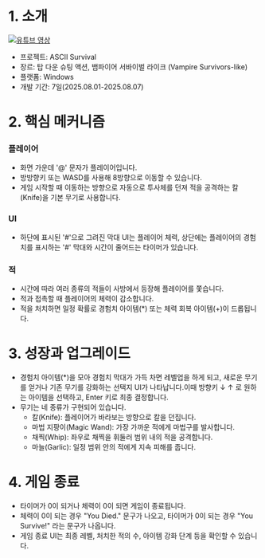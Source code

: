 # 1. 소개
[![유튜브 영상](https://img.youtube.com/vi/dY9DbHNztGw/0.jpg)](https://youtu.be/dY9DbHNztGw)
- 프로젝트: ASCII Survival
- 장르: 탑 다운 슈팅 액션, 뱀파이어 서바이벌 라이크 (Vampire Survivors-like)
- 플랫폼: Windows
- 개발 기간: 7일(2025.08.01-2025.08.07)

# 2. 핵심 메커니즘
### 플레이어
- 화면 가운데 '@' 문자가 플레이어입니다.
- 방방향키 또는 WASD를 사용해 8방향으로 이동할 수 있습니다. 
- 게임 시작할 때 이동하는 방향으로 자동으로 투사체를 던져 적을 공격하는 칼(Knife)을 기본 무기로 사용합니다.
### UI
- 하단에 표시된 '#'으로 그려진 막대 UI는 플레이어 체력, 상단에는 플레이어의 경험치를 표시하는 '#' 막대와 시간이 줄어드는 타이머가 있습니다.

### 적
- 시간에 따라 여러 종류의 적들이 사방에서 등장해 플레이어를 쫓습니다.
- 적과 접촉할 때 플레이어의 체력이 감소합니다.
- 적을 처치하면 일정 확률로 경험치 아이템(*) 또는 체력 회복 아이템(+)이 드롭됩니다.


# 3. 성장과 업그레이드
- 경험치 아이템(*)을 모아 경험치 막대가 가득 차면 레벨업을 하게 되고, 새로운 무기를 얻거나 기존 무기를 강화하는 선택지 UI가 나타납니다.이때 방향키 ↓ ↑ 로 원하는 아이템을 선택하고, Enter 키로 최종 결정합니다.
- 무기는 네 종류가 구현되어 있습니다. 
  - 칼(Knife): 플레이어가 바라보는 방향으로 칼을 던집니다.
  - 마법 지팡이(Magic Wand): 가장 가까운 적에게 마법구를 발사합니다.
  - 채찍(Whip): 좌우로 채찍을 휘둘러 범위 내의 적을 공격합니다.
  - 마늘(Garlic): 일정 범위 안의 적에게 지속 피해를 줍니다.

# 4. 게임 종료
- 타이머가 0이 되거나 체력이 0이 되면 게임이 종료됩니다.
- 체력이 0이 되는 경우 "You Died." 문구가 나오고,  타이머가 0이 되는 경우 "You Survive!" 라는 문구가 나옵니다.
- 게임 종료 UI는 최종 레벨, 처치한 적의 수, 아이템 강화 단계 등을 확인할 수 있습니다.
